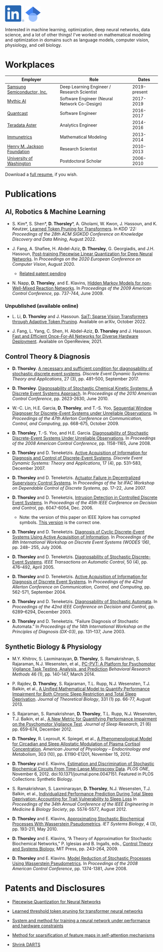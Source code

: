 [![LinkedIn](assets/LI-In-Bug.png)](https://www.linkedin.com/in/david-thorsley/)  [![Google Scholar](assets/google-scholar.png)](https://scholar.google.com/citations?user=En4wZacAAAAJ) 

Interested in machine learning, optimization, deep neural networks, data science, and a lot of other things! I've worked on mathematical modeling and optimization in domains such as language models, computer vision, physiology, and cell biology.

# Workplaces

| Employer | Role |  Dates |
|---|---|---|
| [Samsung Semiconductor, Inc.](https://samsungsemiconductor-us.com/) | Deep Learning Engineer / Research Scientist | 2019-present| 
| [Mythic AI](https://www.mythic-ai.com/) | Software Engineer (Neural Network Co-Design)| 2017-2019 |
| [Quantcast](https://www.quantcast.com/) | Software Engineer | 2016-2017 |
| [Teradata Aster](https://www.asterdata.com/) | Analytics Engineer | 2014-2016|
| [Immunetrics](https://www.immunetrics.com/) | Mathematical Modeling | 2013-2014|
| [Henry M. Jackson Foundation](https://www.hjf.org/) | Research Scientist | 2010-2013 |
| [University of Washington](https://www.washington.edu/) | Postdoctoral Scholar | 2006-2010 |

Download a [full resume](./pubs/resume20230831.pdf), if you wish.
# Publications

## AI, Robotics & Machine Learning
* S. Kim\*, S. Shen\*, **D. Thorsley**\*, A. Gholami, W. Kwon, J. Hassoun, and K. Keutzer, [Learned Token Pruning for Transformers](https://dl.acm.org/doi/abs/10.1145/3534678.3539260). In _KDD '22: Proceedings of the 28th ACM SIGKDD Conference on Knowledge Discovery and Data Mining_, August 2022.
  

* J. Fang, A. Shafiee, H. Abdel-Aziz, **D. Thorsley**, G. Georgiadis, and J.H. Hassoun, [Post-training Piecewise Linear Quantization for Deep Neural Networks](https://link.springer.com/chapter/10.1007/978-3-030-58536-5_5). In _Proceedings on the 2020 European Conference on Computer Vision_, August 2020.
  * [Related patent pending](https://patents.google.com/patent/US20210133278A1/en)  
  

* N. Napp, **D. Thorsley**, and E. Klavins, [Hidden Markov Models for non-Well-Mixed Reaction Networks](https://ieeexplore.ieee.org/abstract/document/5160103). In _Proceedings of the 2009 American Control Conference_, pp. 737-744, June 2009.

### Unpublished (available online)

* L. Li, **D. Thorsley** and J. Hassoun. [SaiT: Sparse Vision Transformers through Adaptive Token Pruning](https://arxiv.org/abs/2210.05832). Available on arXiv, October 2022.


* J. Fang, L. Yang, C. Shen, H. Abdel-Aziz, **D. Thorsley** and J. Hassoun. [Fast and Efficient Once-For-All Networks for Diverse Hardware Deployment](https://openreview.net/pdf?id=ErsRrojuPzw ). Available on OpenReview, 2021.



## Control Theory & Diagnosis
* **D. Thorsley**. [A necessary and sufficient condition for diagnosability of stochastic discrete event systems](https://link.springer.com/article/10.1007/s10626-017-0236-y). _Discrete Event Dynamic Systems: Theory and Applications_, 27 (3), pp. 481–500, September 2017.
  

* **D. Thorsley**. [Diagnosability of Stochastic Chemical Kinetic Systems: A Discrete Event Systems Approach](https://ieeexplore.ieee.org/abstract/document/5530522). In _Proceedings of the 2010 American Control Conference_, pp. 2623-2630, June 2010.
  

* W.-C. Lin, H.E. Garcia, **D. Thorsley**, and T.-S. Yoo, [Sequential Window Diagnoser for Discrete-Event Systems under Unreliable Observations](https://ieeexplore.ieee.org/abstract/document/5394922/). In _Proceedings of the 47th Allerton Conference on Communication, Control, and Computing_, pp. 668-675, October 2009.
  

* **D. Thorsley**, T.-S. Yoo, and H.E. Garcia. [Diagnosability of Stochastic Discrete-Event Systems Under Unreliable Observations](https://link.springer.com/article/10.1007/s10626-007-0027-y). In _Proceedings of the 2008 American Control Conference_, pp. 1158-1165, June 2008.
  

* **D. Thorsley** and D. Teneketzis. [Active Acquisition of Information for Diagnosis and Control of Discrete-Event Systems](https://link.springer.com/article/10.1007/s10626-007-0027-y). _Discrete Event Dynamic Systems: Theory and Applications_, 17 (4), pp. 531–583, December 2007.
  

* **D. Thorsley** and D. Teneketzis. [Actuator Failure in Decentralized Supervisory Control Systems](https://www.sciencedirect.com/science/article/pii/S1474667015311137). In _Proceedings of the 1st IFAC Workshop on Dependable Control of Discrete Systems_, pp. 17–22, June 2007.
  

* **D. Thorsley** and D. Teneketzis, [Intrusion Detection in Controlled Discrete Event Systems](https://ieeexplore.ieee.org/abstract/document/4177577). In _Proceedings of the 45th IEEE Conference on Decision and Control_, pp. 6047-6054, Dec. 2006.
  * Note: the version of this paper on IEEE Xplore has corrupted symbols. [This version](./pubs/CDC2006.pdf) is the correct one.
  

* **D. Thorsley** and D. Teneketzis. [Diagnosis of Cyclic Discrete-Event Systems Using Active Acquisition of Information](https://ieeexplore.ieee.org/abstract/document/1678438). In _Proceedings of the 8th International Workshop on Discrete Event Systems (WODES ’06)_, pp. 248– 255, July 2006.
  

* **D. Thorsley** and D. Teneketzis. [Diagnosability of Stochastic Discrete-Event Systems](https://ieeexplore.ieee.org/abstract/document/1412007). _IEEE Transactions on Automatic Control_, 50 (4), pp. 476–492, April 2005.
  

* **D. Thorsley** and D. Teneketzis. [Active Acquisition of Information for Diagnosis of Discrete Event Systems](http://www.eecs.umich.edu/umdes/publication_files/dtal04c.pdf). In _Proceedings of the 42nd Allerton Conference on Communication, Control, and Computing_, pp. 562-571, September 2004.
  

* **D. Thorsley** and D. Teneketzis. [Diagnosability of Stochastic Automata](https://ieeexplore.ieee.org/abstract/document/1272304). In _Proceedings of the 42nd IEEE Conference on Decision and Control_, pp. 6289–6294, December 2003.
  

* **D. Thorsley** and D. Teneketzis. “Failure Diagnosis of Stochastic Automata.” In _Proceedings of the 14th International Workshop on the Principles of Diagnosis (DX-03)_, pp. 131–137, June 2003.


## Synthetic Biology & Physiology
* M.Y. Khitrov, S. Laxminarayan, **D. Thorsley**, S. Ramakrishnan, S. Rajaraman, N.J. Wesensten, et al., [PC-PVT: A Platform for Psychomotor Vigilance Task Testing, Analysis, and Prediction](https://link.springer.com/article/10.3758/s13428-013-0339-9) _Behavioral Research Methods_ 46 (1), pp. 140-147, March 2014.
  

* P. Rajdev, **D. Thorsley**, S. Rajaraman, T.L. Rupp, N.J. Wesensten, T.J. Balkin, et al., [A Unified Mathematical Model to Quantify Performance Impairment for Both Chronic Sleep Restriction and Total Sleep Deprivation](https://www.sciencedirect.com/science/article/pii/S0022519313001811). _Journal of Theoretical Biology_, 331 (1) pp. 66-77, August 2013.
  

* S. Rajaraman, S. Ramakrishnan, **D. Thorsley**, T.L. Rupp, N.J. Wesensten, T.J. Balkin, et al., [A New Metric for Quantifying Performance Impairment on the Psychomotor Vigilance Test](https://onlinelibrary.wiley.com/doi/full/10.1111/j.1365-2869.2012.01008.x). _Journal of Sleep Research_, 21 (6) pp. 659-674, December 2012.
  

* **D. Thorsley**, R. Leproult, K. Spiegel, et al., [A Phenomenological Model for Circadian and Sleep Allostatic Modulation of Plasma Cortisol Concentration](https://journals.physiology.org/doi/full/10.1152/ajpendo.00271.2012). _American Journal of Physiology – Endocrinology and Metabolism_, 303 (10), pp. E1190-E1201, November 15, 2012.
  

* **D. Thorsley** and E. Klavins, [Estimation and Discrimination of Stochastic Biochemical Circuits From Time-Lapse Microscopy Data](https://journals.plos.org/plosone/article?id=10.1371/journal.pone.0047151). _PLOS ONE_, November 6, 2012. doi:10.1371/journal.pone.0047151. Featured in PLOS Collections: Synthetic Biology.
  

* S. Ramakrishnan, S. Laxminarayan, **D. Thorsley**, N.J. Wesensten, T.J. Balkin, et al., [Individualized Performance Prediction During Total Sleep Deprivation: Accounting for Trait Vulnerability to Sleep Loss](https://ieeexplore.ieee.org/abstract/document/6347257) In _Proceedings of the 34th Annual Conference of the IEEE Engineering in Medicine & Biology Society_, pp. 5574-5577, August 2012.
  

* **D. Thorsley** and E. Klavins, [Approximating Stochastic Biochemical Processes With Wasserstein Pseudometrics](https://digital-library.theiet.org/content/journals/10.1049/iet-syb.2009.0039). _IET Systems Biology_, 4 (3), pp. 193-211, May 2010.
  

* **D. Thorsley** and E. Klavins, “A Theory of Approximation for Stochastic Biochemical Networks,” P. Iglesias and B. Ingalls, eds., [Control Theory and Systems Biology](https://mitpress.mit.edu/books/control-theory-and-systems-biology), MIT Press, pp. 243-264, 2009.
  

* **D. Thorsley** and E. Klavins. [Model Reduction of Stochastic Processes Using Wasserstein Pseudometrics](https://ieeexplore.ieee.org/abstract/document/4586684). In _Proceedings of the 2008 American Control Conference_, pp. 1374-1381, June 2008.


# Patents and Disclosures

* [Piecewise Quantization for Neural Networks](https://patents.google.com/patent/US20210133278A1/en)

* [Learned threshold token pruning for transformer neural networks](https://patents.google.com/patent/US20220374766A1/en)

* [System and method for training a neural network under performance and hardware constraints](https://patents.google.com/patent/US20230107658A1/en)

* [Method for sparsification of feature maps in self-attention mechanisms](https://patents.google.com/patent/US20230028226A1/en)

* [Shrink DARTS](https://www.freepatentsonline.com/y2023/0038891.html)
